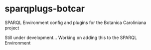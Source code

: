 sparqplugs-botcar
==========

SPARQL Environment config and plugins for the Botanica Caroliniana project

Still under development... Working on adding this to the SPARQL Environment
